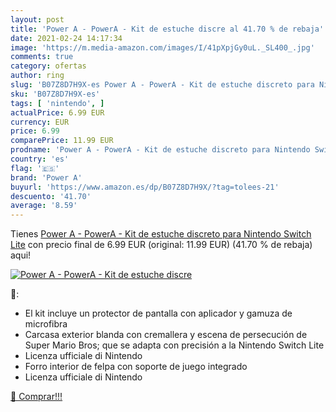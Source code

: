 ```yaml
---
layout: post
title: 'Power A - PowerA - Kit de estuche discre al 41.70 % de rebaja'
date: 2021-02-24 14:17:34
image: 'https://m.media-amazon.com/images/I/41pXpjGy0uL._SL400_.jpg'
comments: true
category: ofertas
author: ring
slug: 'B07Z8D7H9X-es Power A - PowerA - Kit de estuche discreto para Nintendo...'
sku: 'B07Z8D7H9X-es'
tags: [ 'nintendo', ]
actualPrice: 6.99 EUR
currency: EUR
price: 6.99
comparePrice: 11.99 EUR
prodname: 'Power A - PowerA - Kit de estuche discreto para Nintendo Switch Lite'
country: 'es'
flag: '🇪🇸'
brand: 'Power A'
buyurl: 'https://www.amazon.es/dp/B07Z8D7H9X/?tag=tolees-21'
descuento: '41.70'
average: '8.59'
---
```


Tienes [Power A - PowerA - Kit de estuche discreto para Nintendo Switch Lite](https://www.amazon.es/dp/B07Z8D7H9X/?tag=tolees-21) con precio final de  6.99 EUR (original: 11.99 EUR) (41.70 %  de rebaja) aqui!

[![Power A - PowerA - Kit de estuche discre](https://m.media-amazon.com/images/I/41pXpjGy0uL._SL400_.jpg)](https://www.amazon.es/dp/B07Z8D7H9X/?tag=tolees-21)

🔎:

- El kit incluye un protector de pantalla con aplicador y gamuza de microfibra
- Carcasa exterior blanda con cremallera y escena de persecución de Super Mario Bros; que se adapta con precisión a la Nintendo Switch Lite
- Licenza ufficiale di Nintendo
- Forro interior de felpa con soporte de juego integrado
- Licenza ufficiale di Nintendo

[🛒 Comprar!!!](https://www.amazon.es/dp/B07Z8D7H9X/?tag=tolees-21)
